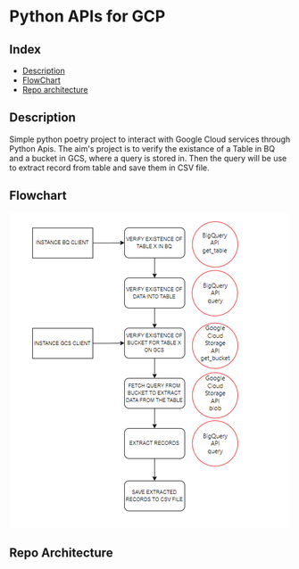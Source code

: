 # Python APIs for GCP

## Index

- [Description](#description)
- [FlowChart](#flowchart)
- [Repo architecture](#repo-architecture)

## Description
Simple python poetry project to interact with Google Cloud services through Python Apis.
The aim's project is to verify the existance of a Table in BQ and a bucket in GCS, 
where a query is stored in. Then the query will be use to extract record from table and save them in
CSV file. 

## Flowchart
![FLOWCHART](img/Diagram.PNG)

## Repo Architecture